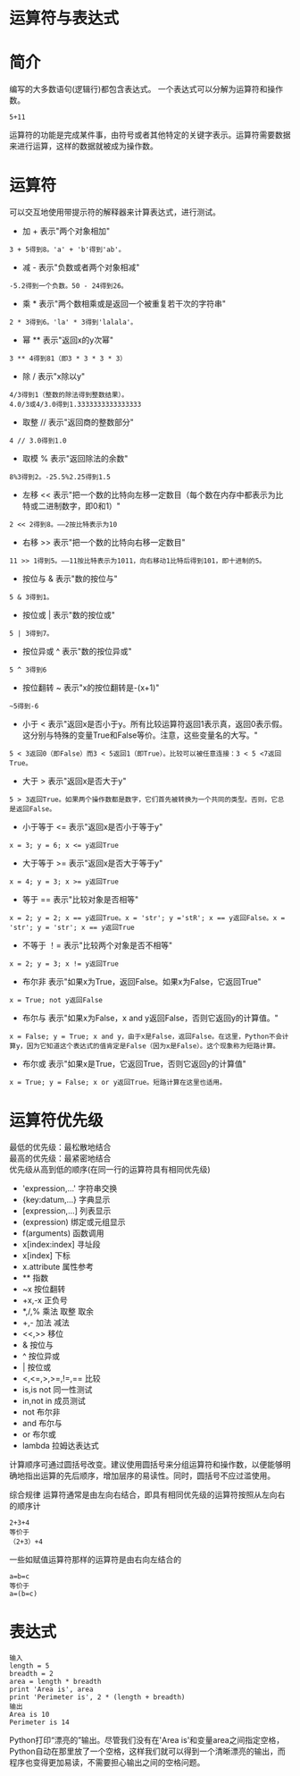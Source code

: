 # 运算符与表达式
# 简介
编写的大多数语句(逻辑行)都包含表达式。
一个表达式可以分解为运算符和操作数。
```
5+11
```
运算符的功能是完成某件事，由符号或者其他特定的关键字表示。运算符需要数据来进行运算，这样的数据就被成为操作数。
# 运算符
可以交互地使用带提示符的解释器来计算表达式，进行测试。
* 加 + 表示"两个对象相加"
```
3 + 5得到8。'a' + 'b'得到'ab'。
```
* 减 - 表示"负数或者两个对象相减"
```
-5.2得到一个负数。50 - 24得到26。
```
* 乘 * 表示"两个数相乘或是返回一个被重复若干次的字符串"
```
2 * 3得到6。'la' * 3得到'lalala'。
```
* 幂 ** 表示"返回x的y次幂"
```
3 ** 4得到81（即3 * 3 * 3 * 3）
```
* 除 / 表示"x除以y"
```
4/3得到1（整数的除法得到整数结果）。
4.0/3或4/3.0得到1.3333333333333333
```
* 取整 // 表示"返回商的整数部分"
```
4 // 3.0得到1.0
```
* 取模 % 表示"返回除法的余数"
```
8%3得到2。-25.5%2.25得到1.5
```
* 左移 << 表示"把一个数的比特向左移一定数目（每个数在内存中都表示为比特或二进制数字，即0和1）"
```
2 << 2得到8。——2按比特表示为10
```
* 右移 >> 表示"把一个数的比特向右移一定数目"
```
11 >> 1得到5。——11按比特表示为1011，向右移动1比特后得到101，即十进制的5。
```
* 按位与 & 表示"数的按位与"
```
5 & 3得到1。
```
* 按位或 | 表示"数的按位或"
```
5 | 3得到7。
```
* 按位异或 ^ 表示"数的按位异或"
```
5 ^ 3得到6
```
* 按位翻转 ~ 表示"x的按位翻转是-(x+1)"
```
~5得到-6
```
* 小于 < 表示"返回x是否小于y。所有比较运算符返回1表示真，返回0表示假。这分别与特殊的变量True和False等价。注意，这些变量名的大写。"
```
5 < 3返回0（即False）而3 < 5返回1（即True）。比较可以被任意连接：3 < 5 <7返回True。
```
* 大于 > 表示"返回x是否大于y"
```
5 > 3返回True。如果两个操作数都是数字，它们首先被转换为一个共同的类型。否则，它总是返回False。
```
* 小于等于 <= 表示"返回x是否小于等于y"
```
x = 3; y = 6; x <= y返回True
```
* 大于等于 >= 表示"返回x是否大于等于y"
```
x = 4; y = 3; x >= y返回True
```
* 等于 == 表示"比较对象是否相等"
```
x = 2; y = 2; x == y返回True。x = 'str'; y ='stR'; x == y返回False。x = 'str'; y = 'str'; x == y返回True
```
* 不等于 ！= 表示"比较两个对象是否不相等"
```
x = 2; y = 3; x != y返回True
```
* 布尔非 表示"如果x为True，返回False。如果x为False，它返回True"
```
x = True; not y返回False
```
* 布尔与 表示"如果x为False，x and y返回False，否则它返回y的计算值。"
```
x = False; y = True; x and y，由于x是False，返回False。在这里，Python不会计算y，因为它知道这个表达式的值肯定是False（因为x是False）。这个现象称为短路计算。
```
* 布尔或 表示"如果x是True，它返回True，否则它返回y的计算值"
```
x = True; y = False; x or y返回True。短路计算在这里也适用。
```
# 运算符优先级
最低的优先级：最松散地结合  
最高的优先级：最紧密地结合  
优先级从高到低的顺序(在同一行的运算符具有相同优先级)

* 'expression,...'  字符串交换
* {key:datum,...} 字典显示
* [expression,...] 列表显示
* (expression) 绑定或元组显示
* f(arguments) 函数调用
* x[index:index] 寻址段
* x[index] 下标
* x.attribute 属性参考
* ** 指数
* ~x 按位翻转
* +x,-x 正负号
* *,/,% 乘法 取整 取余
* +,- 加法 减法
* <<,>> 移位
* & 按位与
* ^ 按位异或
* | 按位或
* <,<=,>,>=,!=,== 比较
* is,is not 同一性测试
* in,not in 成员测试
* not 布尔非
* and 布尔与
* or 布尔或
* lambda 拉姆达表达式

计算顺序可通过圆括号改变。建议使用圆括号来分组运算符和操作数，以便能够明确地指出运算的先后顺序，增加层序的易读性。同时，圆括号不应过滥使用。

综合规律 
运算符通常是由左向右结合，即具有相同优先级的运算符按照从左向右的顺序计
```
2+3+4
等价于
（2+3）+4
```
一些如赋值运算符那样的运算符是由右向左结合的
```
a=b=c
等价于
a=(b=c)
```
# 表达式
```
输入
length = 5
breadth = 2
area = length * breadth
print 'Area is', area
print 'Perimeter is', 2 * (length + breadth)
输出
Area is 10
Perimeter is 14
```
Python打印“漂亮的”输出。尽管我们没有在'Area is'和变量area之间指定空格，Python自动在那里放了一个空格，这样我们就可以得到一个清晰漂亮的输出，而程序也变得更加易读，不需要担心输出之间的空格问题。
